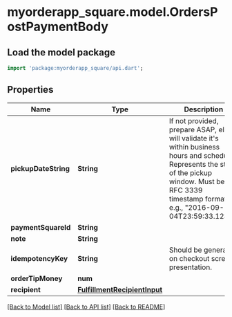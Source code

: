 # myorderapp_square.model.OrdersPostPaymentBody

## Load the model package
```dart
import 'package:myorderapp_square/api.dart';
```

## Properties
Name | Type | Description | Notes
------------ | ------------- | ------------- | -------------
**pickupDateString** | **String** | If not provided, prepare ASAP, else will validate it's within business hours and schedule. Represents the start of the pickup window. Must be in RFC 3339 timestamp format, e.g., \"2016-09-04T23:59:33.123Z\". | [optional] 
**paymentSquareId** | **String** |  | 
**note** | **String** |  | [optional] 
**idempotencyKey** | **String** | Should be generated on checkout screen presentation. | 
**orderTipMoney** | **num** |  | 
**recipient** | [**FulfillmentRecipientInput**](FulfillmentRecipientInput.md) |  | [optional] 

[[Back to Model list]](../README.md#documentation-for-models) [[Back to API list]](../README.md#documentation-for-api-endpoints) [[Back to README]](../README.md)


